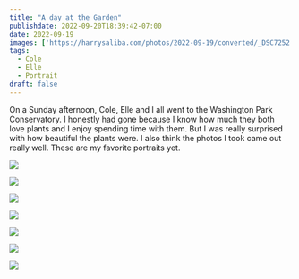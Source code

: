 ```yaml
---
title: "A day at the Garden"
publishdate: 2022-09-20T18:39:42-07:00
date: 2022-09-19
images: ['https://harrysaliba.com/photos/2022-09-19/converted/_DSC7252.jpg']
tags:
  - Cole
  - Elle
  - Portrait
draft: false
---
```


On a Sunday afternoon, Cole, Elle and I all went to the Washington Park Conservatory.  I honestly had gone because I know how much they both love plants and I enjoy spending time with them.  But I was really surprised with how beautiful the plants were.  I also think the photos I took came out really well.  These are my favorite portraits yet.

![](https://harrysaliba.com/photos/2022-09-19/converted/_DSC7244.jpg)

![](https://harrysaliba.com/photos/2022-09-19/converted/_DSC7252.jpg)

![](https://harrysaliba.com/photos/2022-09-19/converted/_DSC7253.jpg)

![](https://harrysaliba.com/photos/2022-09-19/converted/_DSC7259.jpg)

![](https://harrysaliba.com/photos/2022-09-19/converted/_DSC7264.jpg)

![](https://harrysaliba.com/photos/2022-09-19/converted/_DSC7276.jpg)

![](https://harrysaliba.com/photos/2022-09-19/converted/_DSC7281.jpg)